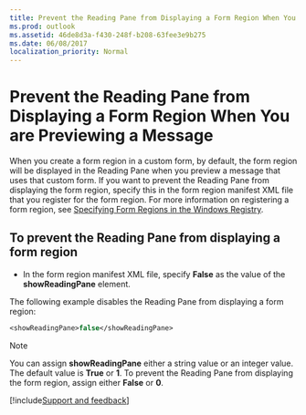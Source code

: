 ```yaml
---
title: Prevent the Reading Pane from Displaying a Form Region When You are Previewing a Message
ms.prod: outlook
ms.assetid: 46de8d3a-f430-248f-b208-63fee3e9b275
ms.date: 06/08/2017
localization_priority: Normal
---
```



# Prevent the Reading Pane from Displaying a Form Region When You are Previewing a Message

When you create a form region in a custom form, by default, the form region will be displayed in the Reading Pane when you preview a message that uses that custom form. If you want to prevent the Reading Pane from displaying the form region, specify this in the form region manifest XML file that you register for the form region. For more information on registering a form region, see  [Specifying Form Regions in the Windows Registry](specifying-form-regions-in-the-windows-registry.md).

## To prevent the Reading Pane from displaying a form region

- In the form region manifest XML file, specify  **False** as the value of the **showReadingPane** element.

The following example disables the Reading Pane from displaying a form region:

```vb
<showReadingPane>false</showReadingPane>
```

> [!NOTE]
> You can assign  **showReadingPane** either a string value or an integer value. The default value is **True** or **1**. To prevent the Reading Pane from displaying the form region, assign either  **False** or **0**.

[!include[Support and feedback](~/includes/feedback-boilerplate.md)]